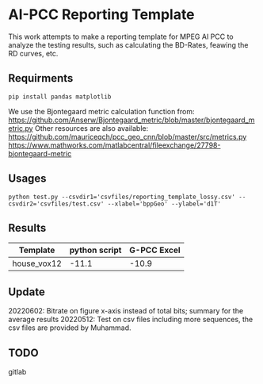 # AI-PCC Reporting Template

This work attempts to make a reporting template for MPEG AI PCC to analyze the testing results, such as calculating the BD-Rates, feawing the RD curves, etc.

## Requirments

```shell
pip install pandas matplotlib
```

We use the Bjontegaard metric calculation function from:
https://github.com/Anserw/Bjontegaard_metric/blob/master/bjontegaard_metric.py
Other resources are also available:
https://github.com/mauriceqch/pcc_geo_cnn/blob/master/src/metrics.py
https://www.mathworks.com/matlabcentral/fileexchange/27798-bjontegaard-metric


## Usages

```shell
python test.py --csvdir1='csvfiles/reporting_template_lossy.csv' --csvdir2='csvfiles/test.csv' --xlabel='bppGeo' --ylabel='d1T'
```

## Results

|Template    |python script  |G-PCC Excel  |
|------------|---------------|-------------|
|house_vox12 |-11.1          |-10.9        |


## Update

20220602: Bitrate on figure x-axis instead of total bits; summary for the average results
20220512: Test on csv files including more sequences, the csv files are provided by Muhammad.


## TODO

gitlab